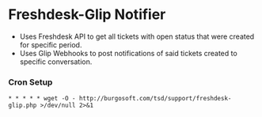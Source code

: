 # Freshdesk-Glip Notifier #

* Uses Freshdesk API to get all tickets with open status that were created for specific period.
* Uses Glip Webhooks to post notifications of said tickets created to specific conversation.

### Cron Setup ###

```
* * * * * wget -O - http://burgosoft.com/tsd/support/freshdesk-glip.php >/dev/null 2>&1
```